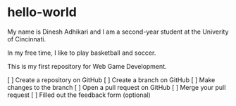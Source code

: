 # hello-world

My name is Dinesh Adhikari and I am a second-year student at the Univerity of Cincinnati.

In my free time, I like to play basketball and soccer.

This is my first repository for Web Game Development.

[ ] Create a repository on GitHub
[ ] Create a branch on GitHub
[ ] Make changes to the branch
[ ] Open a pull request on GitHub
[ ] Merge your pull request
[ ] Filled out the feedback form (optional)

